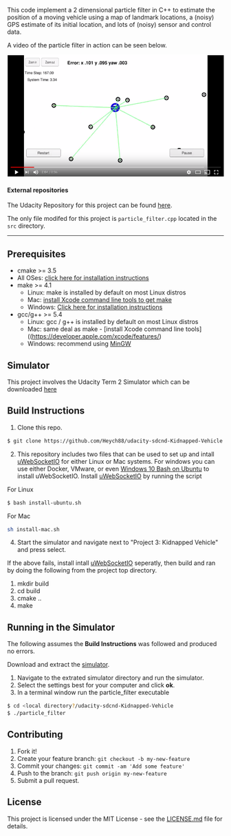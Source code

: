 This code implement a 2 dimensional particle filter in C++ to estimate the position of a moving vehicle using a map of landmark locations, a (noisy) GPS estimate of its initial location, and lots of (noisy) sensor and control data.

A video of the particle filter in action can be seen below.

[![particle filter in action](images/video.png)](https://youtu.be/6yugtvXZ9lc)



#### External repositories
The Udacity Repository for this project can be found [here](https://github.com/udacity/CarND-Kidnapped-Vehicle-Project).

The only file modifed for this project is `particle_filter.cpp` located in the `src` directory.

---

## Prerequisites

* cmake >= 3.5
 * All OSes: [click here for installation instructions](https://cmake.org/install/)
* make >= 4.1
  * Linux: make is installed by default on most Linux distros
  * Mac: [install Xcode command line tools to get make](https://developer.apple.com/xcode/features/)
  * Windows: [Click here for installation instructions](http://gnuwin32.sourceforge.net/packages/make.htm)
* gcc/g++ >= 5.4
  * Linux: gcc / g++ is installed by default on most Linux distros
  * Mac: same deal as make - [install Xcode command line tools]((https://developer.apple.com/xcode/features/)
  * Windows: recommend using [MinGW](http://www.mingw.org/)

## Simulator

This project involves the Udacity Term 2 Simulator which can be downloaded [here](https://github.com/udacity/self-driving-car-sim/releases/tag/v1.0)

## Build Instructions

1. Clone this repo.

```sh
$ git clone https://github.com/Heych88/udacity-sdcnd-Kidnapped-Vehicle.git
```

2. This repository includes two files that can be used to set up and intall [uWebSocketIO](https://github.com/uWebSockets/uWebSockets) for either Linux or Mac systems. For windows you can use either Docker, VMware, or even [Windows 10 Bash on Ubuntu](https://www.howtogeek.com/249966/how-to-install-and-use-the-linux-bash-shell-on-windows-10/) to install uWebSocketIO.
Install [uWebSocketIO](https://github.com/uWebSockets/uWebSockets) by running the script

  For Linux
  ```sh
  $ bash install-ubuntu.sh
  ```

  For Mac
  ```sh
  sh install-mac.sh
  ```

4. Start the simulator and navigate next to "Project 3: Kidnapped Vehicle" and press select.

If the above fails, install intall [uWebSocketIO](https://github.com/uWebSockets/uWebSockets) seperatly, then build and ran by doing the following from the project top directory.

1. mkdir build
2. cd build
3. cmake ..
4. make

## Running in the Simulator

The following assumes the **Build Instructions** was followed and produced no errors.

Download and extract the [simulator](https://github.com/udacity/self-driving-car-sim/releases/tag/v1.0).

1. Navigate to the extrated simulator directory and run the simulator.
2. Select the settings best for your computer and click **ok**.
3. In a terminal window run the particle_filter executable

```sh
$ cd <local directory?/udacity-sdcnd-Kidnapped-Vehicle
$ ./particle_filter
```
## Contributing

1. Fork it!
2. Create your feature branch: `git checkout -b my-new-feature`
3. Commit your changes: `git commit -am 'Add some feature'`
4. Push to the branch: `git push origin my-new-feature`
5. Submit a pull request.

## License

This project is licensed under the MIT License - see the [LICENSE.md](LICENSE.md) file for details.
